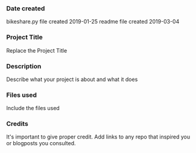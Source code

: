 ### Date created
bikeshare.py file created 2019-01-25
readme file created 2019-03-04

### Project Title
Replace the Project Title

### Description
Describe what your project is about and what it does

### Files used
Include the files used

### Credits
It's important to give proper credit. Add links to any repo that inspired you or blogposts you consulted.
